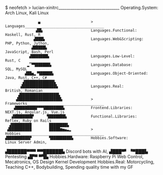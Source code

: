 $ neofetch
                                           > lucian-xinitrc_______________________________
                                           Operating.System:            Arch Linux, Kali Linux

                   ▄                       > Languages____________________________________
                  ▟█▙                      Languages.Functional:        Haskell, Rust, R
                 ▟███▙                     Languages.Web&Scripting:     PHP, Python, Jython, 
                ▟█████▙                                                 JavaScript, Bash, Perl
               ▟███████▙                   Languages.Low-Level:         Rust, C
              ▂▔▀▜██████▙                  Languages.Database:          SQL, MySQL
             ▟██▅▂▝▜█████▙                 Languages.Object-Oriented:   Java, Rust, C++, C#
            ▟█████████████▙
           ▟███████████████▙               Languages.Real:              British, Romanian
          ▟█████████████████▙
         ▟███████████████████▙             > Frameworks___________________________________
        ▟█████████▛▀▀▜████████▙            Frontend.Libraries:          NEXT.js, Angular.js, Vue.js
       ▟████████▛      ▜███████▙           Functional.Libraries:        Reflex, Ruby on Rails
      ▟█████████        ████████▙
     ▟██████████        █████▆▅▄▃▂         > Hobbies______________________________________
    ▟██████████▛        ▜█████████▙        Hobbies.Software:            Linux Server Admin,
   ▟██████▀▀▀              ▀▀██████▙                                    Discord bots with AI,
  ▟███▀▘                       ▝▀███▙                                   Pentesting
 ▟▛▀                               ▀▜▙     Hobbies.Hardware:            Raspberry Pi Web Control,
                                                                        Mecatronics, OS Design
                                                                        Kernel Development
                                           Hobbies.Real:                Motorcycling, Teaching C++,
                                                                        Bodybuilding,
                                                                        Spending quality time with my GF                                               

